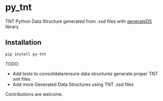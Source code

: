 # py_tnt

TNT Python Data Structure generated from .xsd files with [generateDS](http://www.davekuhlman.org/generateDS.html) library

## Installation

```bash
pip install py-tnt
```

TODO:

- Add tests to consolidate/ensure data structures generate proper TNT xml files
- Add more Generated Data Structures using TNT .xsd files

Contributions are welcome.
